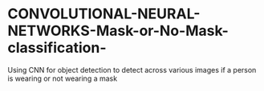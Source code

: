 # CONVOLUTIONAL-NEURAL-NETWORKS-Mask-or-No-Mask-classification-
Using CNN for object detection to detect across various images if a person is wearing or not wearing a mask 
